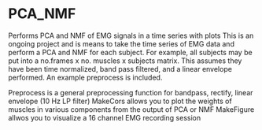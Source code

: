 # PCA_NMF
Performs PCA and NMF of EMG signals in a time series with plots
This is an ongoing project and is means to take the time series of EMG data and perform a PCA and NMF for each subject.
For example, all subjects may be put into a no.frames x no. muscles x subjects matrix. This assumes they have been time normalized, band pass filtered, and a linear envelope performed. An example preprocess is included.

Preprocess is a general preprocessing function for bandpass, rectify, linear envelope (10 Hz LP filter)
MakeCors allows you to plot the weights of muscles in various components from the output of PCA or NMF
MakeFigure allwos you to visualize a 16 channel EMG recording session

